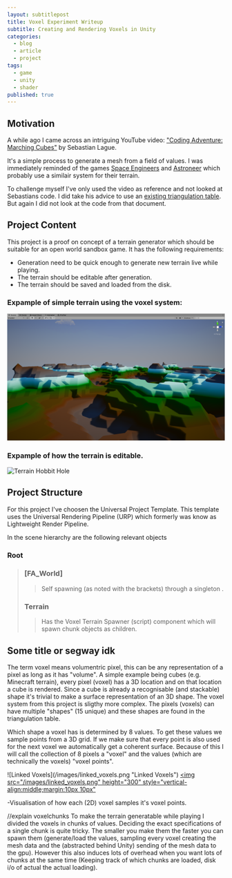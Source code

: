 ```yaml
---
layout: subtitlepost
title: Voxel Experiment Writeup
subtitle: Creating and Rendering Voxels in Unity
categories:
  - blog
  - article
  - project
tags:
  - game
  - unity
  - shader
published: true
---
```


## Motivation
A while ago I came across an intriguing YouTube video: ["Coding Adventure: Marching Cubes"](https://www.youtube.com/watch?v=M3iI2l0ltbE) by Sebastian Lague. 

It's a simple process to generate a mesh from a field of values. I was immediately reminded of the games [Space Engineers](https://store.steampowered.com/app/244850/Space_Engineers/) and [Astroneer](https://store.steampowered.com/app/361420/ASTRONEER/) which probably use a similair system for their terrain. 

To challenge myself I've only used the video as reference and not looked at Sebastians code. I did take his advice to use an [existing triangulation table](http://paulbourke.net/geometry/polygonise/). But again I did not look at the code from that document.


## Project Content

This project is a proof on concept of a terrain generator which should be suitable for an open world sandbox game.
It has the following requirements:
- Generation need to be quick enough to generate new terrain live while playing.
- The terrain should be editable after generation.
- The terrain should be saved and loaded from the disk.

### Expample of simple terrain using the voxel system:
![Simple Terrain without props](/images/voxel_terrain_simple.png "Simple Terrain without props")

### Expample of how the terrain is editable.
![Terrain Hobbit Hole](/images/voxel_terrain_simple2.png "Terrain Hobbit Hole")


## Project Structure
For this project I've choosen the Universal Project Template. This template uses the Universal Rendering Pipeline (URP) which formerly was know as Lightweight Render Pipeline.

In the scene hierarchy are the following relevant objects

### Root
> ### [FA_World]
> > Self spawning (as noted with the brackets) through a singleton .
> 
> ### Terrain
> > Has the Voxel Terrain Spawner (script) component which will spawn chunk objects as children.



## Some title or segway idk

The term voxel means volumentric pixel, this can be any representation of a pixel as long as it has "volume". A simple example being cubes (e.g. Minecraft terrain), every pixel (voxel) has a 3D location and on that location a cube is rendered. Since a cube is already a recognisable (and stackable) shape it's trivial to make a surface representation of an 3D shape. The voxel system from this project is sligthy more complex. The pixels (voxels) can have multiple "shapes" (15 unique) and these shapes are found in the triangulation table.

Which shape a voxel has is determined by 8 values. To get these values we sample points from a 3D grid. If we make sure that every point is also used for the next voxel we automatically get a coherent surface. Because of this I will call the collection of 8 pixels a "voxel" and the values (which are technically the voxels) "voxel points".

\!\[Linked Voxels\]\(/images/linked_voxels.png "Linked Voxels"\)
<a href="/images/linked_voxels.png"><img src="/images/linked_voxels.png" height="300" style="vertical-align:middle;margin:10px 10px" </a>

-Visualisation of how each (2D) voxel samples it's voxel points.


//explain voxelchunks
To make the terrain generatable while playing I divided the voxels in chunks of values. Deciding the exact specifications of a single chunk is quite tricky. The smaller you make them the faster you can spawn them (generate/load the values, sampling every voxel creating the mesh data and the (abstracted behind Unity) sending of the mesh data to the gpu). However this also induces lots of overhead when you want lots of chunks at the same time (Keeping track of which chunks are loaded, disk i/o of actual the actual loading).
